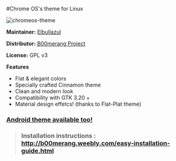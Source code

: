 #Chrome OS's theme for Linux

![chromeos-theme](http://b00merang.weebly.com/uploads/1/6/8/1/16813022/screenshot-2016-10-18-16-18-36_orig.png)

**Maintainer:** [Elbullazul](https://github.com/elbullazul)

**Distributor:** [B00merang Project](https://github.com/B00merang-Project)

**License:** GPL v3

**Features**
- Flat & elegant colors 
- Specially crafted Cinnamon theme 
- Clean and modern look
- Compatibility with GTK 3.20 +
- Material design effetcs! (thanks to Flat-Plat theme)

### [Android theme available too!](https://github.com/B00merang-Project/Chrome-OS/tree/android) ###
 
> ### Installation instructions : http://b00merang.weebly.com/easy-installation-guide.html

